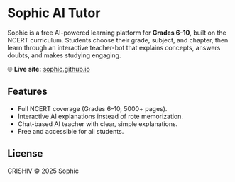# Sophic AI Tutor

Sophic is a free AI-powered learning platform for **Grades 6–10**, built on the NCERT curriculum. Students choose their grade, subject, and chapter, then learn through an interactive teacher-bot that explains concepts, answers doubts, and makes studying engaging.

🌐 **Live site:** [sophic.github.io](https://sophic.github.io)  

## Features
- Full NCERT coverage (Grades 6–10, 5000+ pages).
- Interactive AI explanations instead of rote memorization.
- Chat-based AI teacher with clear, simple explanations.
- Free and accessible for all students.

## License
GRISHIV © 2025 Sophic
